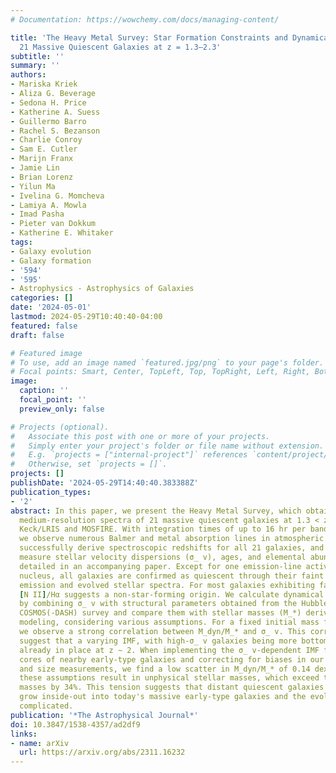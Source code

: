 ```yaml
---
# Documentation: https://wowchemy.com/docs/managing-content/

title: 'The Heavy Metal Survey: Star Formation Constraints and Dynamical Masses of
  21 Massive Quiescent Galaxies at z = 1.3–2.3'
subtitle: ''
summary: ''
authors:
- Mariska Kriek
- Aliza G. Beverage
- Sedona H. Price
- Katherine A. Suess
- Guillermo Barro
- Rachel S. Bezanson
- Charlie Conroy
- Sam E. Cutler
- Marijn Franx
- Jamie Lin
- Brian Lorenz
- Yilun Ma
- Ivelina G. Momcheva
- Lamiya A. Mowla
- Imad Pasha
- Pieter van Dokkum
- Katherine E. Whitaker
tags:
- Galaxy evolution
- Galaxy formation
- '594'
- '595'
- Astrophysics - Astrophysics of Galaxies
categories: []
date: '2024-05-01'
lastmod: 2024-05-29T10:40:40-04:00
featured: false
draft: false

# Featured image
# To use, add an image named `featured.jpg/png` to your page's folder.
# Focal points: Smart, Center, TopLeft, Top, TopRight, Left, Right, BottomLeft, Bottom, BottomRight.
image:
  caption: ''
  focal_point: ''
  preview_only: false

# Projects (optional).
#   Associate this post with one or more of your projects.
#   Simply enter your project's folder or file name without extension.
#   E.g. `projects = ["internal-project"]` references `content/project/deep-learning/index.md`.
#   Otherwise, set `projects = []`.
projects: []
publishDate: '2024-05-29T14:40:40.383388Z'
publication_types:
- '2'
abstract: In this paper, we present the Heavy Metal Survey, which obtained ultradeep
  medium-resolution spectra of 21 massive quiescent galaxies at 1.3 < z < 2.3 with
  Keck/LRIS and MOSFIRE. With integration times of up to 16 hr per band per galaxy,
  we observe numerous Balmer and metal absorption lines in atmospheric windows. We
  successfully derive spectroscopic redshifts for all 21 galaxies, and for 19 we also
  measure stellar velocity dispersions (σ_ v), ages, and elemental abundances, as
  detailed in an accompanying paper. Except for one emission-line active galactic
  nucleus, all galaxies are confirmed as quiescent through their faint or absent Hα
  emission and evolved stellar spectra. For most galaxies exhibiting faint Hα, elevated
  [N II]/Hα suggests a non-star-forming origin. We calculate dynamical masses (M_dyn)
  by combining σ_ v with structural parameters obtained from the Hubble Space Telescope
  COSMOS(-DASH) survey and compare them with stellar masses (M_*) derived using spectrophotometric
  modeling, considering various assumptions. For a fixed initial mass function (IMF),
  we observe a strong correlation between M_dyn/M_* and σ_ v. This correlation may
  suggest that a varying IMF, with high-σ_ v galaxies being more bottom heavy, was
  already in place at z ∼ 2. When implementing the σ_ v-dependent IMF found in the
  cores of nearby early-type galaxies and correcting for biases in our stellar mass
  and size measurements, we find a low scatter in M_dyn/M_* of 0.14 dex. However,
  these assumptions result in unphysical stellar masses, which exceed the dynamical
  masses by 34%. This tension suggests that distant quiescent galaxies do not simply
  grow inside-out into today's massive early-type galaxies and the evolution is more
  complicated.
publication: '*The Astrophysical Journal*'
doi: 10.3847/1538-4357/ad2df9
links:
- name: arXiv
  url: https://arxiv.org/abs/2311.16232
---
```

